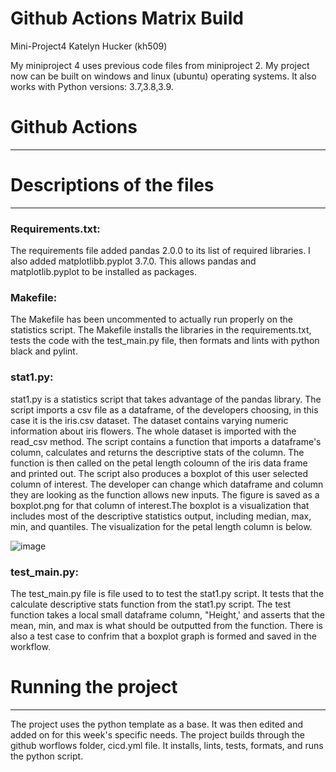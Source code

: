 # Github Actions Matrix Build
Mini-Project4
Katelyn Hucker (kh509)

My miniproject 4 uses previous code files from miniproject 2. My project now can be built on windows and linux (ubuntu) operating systems. It also works with Python versions: 3.7,3.8,3.9.


# Github Actions
_______________________________

# Descriptions of the files
_______________________________

### Requirements.txt:
The requirements file added pandas 2.0.0 to its list of required libraries. I also added matplotlibb.pyplot 3.7.0. This allows pandas and matplotlib.pyplot to be installed as packages. 

### Makefile:
The Makefile has been uncommented to actually run properly on the statistics script. The Makefile installs the libraries in the requirements.txt, tests the code with the test_main.py file, then formats and lints with python black and pylint. 

### stat1.py:
stat1.py is a statistics script that takes advantage of the pandas library. The script imports a csv file as a dataframe, of the developers choosing, in this case it is the iris.csv dataset. The dataset contains varying numeric information about iris flowers. The whole dataset is imported with the read_csv method. The script contains a function that imports a dataframe's column, calculates and returns the descriptive stats of the column. The function is then called on the petal length coloumn of the iris data frame and printed out. The script also produces a boxplot of this user selected column of interest. The developer can change which dataframe and column they are looking as the function allows new inputs. The figure is saved as a boxplot.png for that column of interest.The boxplot is a visualization that includes most of the descriptive statistics output, including median, max, min, and quantiles. The visualization for the petal length column is below.

![image](https://github.com/nogibjj/kh509miniproject2/assets/143521756/01b5b0f3-55b6-4847-8386-4685c22450af)


### test_main.py:
The test_main.py file is file used to to test the stat1.py script. It tests that the calculate descriptive stats function from the stat1.py script. The test function takes a local small dataframe column, "Height,' and asserts that the mean, min, and max is what should be outputted from the function. There is also a test case to confrim that a boxplot graph is formed and saved in the workflow.

# Running the project
_______________________________
The project uses the python template as a base. It was then edited and added on for this week's specific needs. The project builds through the github worflows folder, cicd.yml file. It installs, lints, tests, formats, and runs the python script. 
